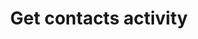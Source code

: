 ---
title: Get contacts activity
excerpt: The method returns the contact activity on subscriptions.
api:
  file: yespoio.json
  operationId: contactActivity
deprecated: false
hidden: false
metadata:
  title: ''
  description: ''
  robots: index
next:
  description: ''
---
